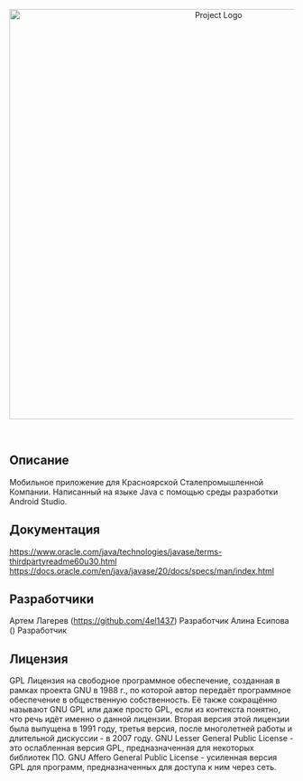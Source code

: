 <p align="center">
 <img src="https://ibb.co/jZkL9Zc" alt="Project Logo" width="726">
</p>

<p align="center">
 <img src="" src="https://img.shields.io/badge/Модель-Pixel%204A-green">
 <img src="" src="https://img.shields.io/badge/Версия-11-yellowgreen">
 <img src="" src="https://img.shields.io/badge/Лицензия-GPL-blue">
</p>

## Описание 

Мобильное приложение для Красноярской Сталепромышленной Компании. Написанный на языке Java с помощью среды разработки Android Studio.

## Документация

https://www.oracle.com/java/technologies/javase/terms-thirdpartyreadme60u30.html
https://docs.oracle.com/en/java/javase/20/docs/specs/man/index.html


## Разработчики

Артем Лагерев (https://github.com/4el1437) Разработчик 
Алина Есипова () Разработчик

## Лицензия
GPL
Лицензия на свободное программное обеспечение, созданная в рамках проекта GNU в 1988 г., по которой автор передаёт программное обеспечение в общественную собственность. Её также сокращённо называют GNU GPL или даже просто GPL, если из контекста понятно, что речь идёт именно о данной лицензии. Вторая версия этой лицензии была выпущена в 1991 году, третья версия, после многолетней работы и длительной дискуссии - в 2007 году. GNU Lesser General Public License - это ослабленная версия GPL, предназначенная для некоторых библиотек ПО. GNU Affero General Public License - усиленная версия GPL для программ, предназначенных для доступа к ним через сеть.
